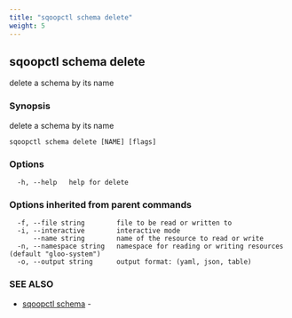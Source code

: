 ```yaml
---
title: "sqoopctl schema delete"
weight: 5
---
```

## sqoopctl schema delete

delete a schema by its name

### Synopsis

delete a schema by its name

```
sqoopctl schema delete [NAME] [flags]
```

### Options

```
  -h, --help   help for delete
```

### Options inherited from parent commands

```
  -f, --file string        file to be read or written to
  -i, --interactive        interactive mode
      --name string        name of the resource to read or write
  -n, --namespace string   namespace for reading or writing resources (default "gloo-system")
  -o, --output string      output format: (yaml, json, table)
```

### SEE ALSO

* [sqoopctl schema](../sqoopctl_schema)	 - 

